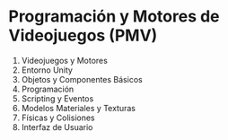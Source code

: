 # Programación y Motores de Videojuegos (PMV)

1. Videojuegos y Motores
2. Entorno Unity
3. Objetos y Componentes Básicos
4. Programación
5. Scripting y Eventos
6. Modelos Materiales y Texturas
7. Físicas y Colisiones
8. Interfaz de Usuario
